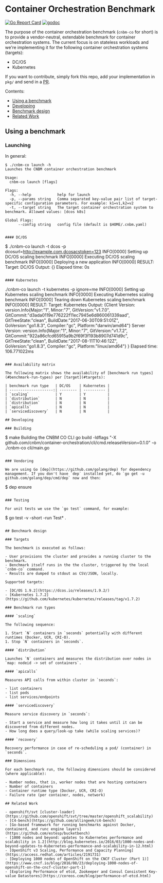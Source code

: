 # Container Orchestration Benchmark

[![Go Report Card](https://goreportcard.com/badge/github.com/cnbm/container-orchestration)](https://goreportcard.com/report/github.com/cnbm/container-orchestration)
[![godoc](https://godoc.org/github.com/cnbm/container-orchestration/pkg?status.svg)](https://godoc.org/github.com/cnbm/container-orchestration/pkg)

The purpose of the container orchestration benchmark (`cnbm-co` for short) is to provide a vendor-neutral, extendable benchmark for container orchestration systems. The current focus is on stateless workloads and we're implementing it for the following container orchestration systems (targets):

- DC/OS
- Kubernetes

If you want to contribute, simply fork this repo, add your implementation in `pkg/` and send in a [PR](https://github.com/cnbm/container-orchestration/pulls).

Contents:

- [Using a benchmark](#using-a-benchmark)
- [Developing](#developing)
- [Benchmark design](#benchmark-design)
- [Related Work](#related-work)

## Using a benchmark

### Launching

In general:

```
$ ./cnbm-co launch -h
Launches the CNBM container orchestration benchmark

Usage:
  cnbm-co launch [flags]

Flags:
  -h, --help            help for launch
  -p, --params string   Comma separated key-value pair list of target-specific configuration parameters. For example: k1=v1,k2=v2
  -t, --target string   The target container orchestration system to benchmark. Allowed values: [dcos k8s]

Global Flags:
      --config string   config file (default is $HOME/.cnbm.yaml)


#### DC/OS

```
$ ./cnbm-co launch -t dcos -p dcosurl=http://example.com,dcosacstoken=123
INFO[0000] Setting up DC/OS scaling benchmark
INFO[0000] Executing DC/OS scaling benchmark
INFO[0000] Deploying a new application
INFO[0000] RESULT:
 Target: DC/OS
 Output: {}
 Elapsed time: 0s
```

#### Kubernetes

```
./cnbm-co launch -t kubernetes -p ignore=me
INFO[0000] Setting up Kubernetes scaling benchmark
INFO[0000] Executing Kubernetes scaling benchmark
INFO[0000] Tearing down Kubernetes scaling benchmark
INFO[0000] RESULT:
 Target: Kubernetes
 Output: {Client Version: version.Info{Major:"1", Minor:"7", GitVersion:"v1.7.0", GitCommit:"d3ada0119e776222f11ec7945e6d860061339aad", GitTreeState:"clean", BuildDate:"2017-06-30T09:51:01Z", GoVersion:"go1.8.3", Compiler:"gc", Platform:"darwin/amd64"}
Server Version: version.Info{Major:"1", Minor:"7", GitVersion:"v1.7.2", GitCommit:"922a86cfcd65915a9b2f69f3f193b8907d741d9c", GitTreeState:"clean", BuildDate:"2017-08-11T10:46:12Z", GoVersion:"go1.8.3", Compiler:"gc", Platform:"linux/amd64"}
}
 Elapsed time: 106.771022ms
```

### Availability matrix

The following matrix shows the availability of [benchmark run types](#benchmark-run-types) per [target](#targets):

| benchmark run type   | DC/OS    | Kubernetes |
| --------------------:| -------- | ---------- |
| `scaling`            | Y        | Y          |
| `distribution`       | N        | N          |
| `distribution`       | N        | N          |
| `apicalls`           | N        | N          |
| `servicediscovery`   | N        | N          |

## Developing

### Building

```
$ make
Building the CNBM CO CLI
go build -ldflags "-X github.com/cnbm/container-orchestration/cli/cmd.releaseVersion=0.1.0" -o ./cnbm-co cli/main.go
```

### Vendoring

We are using Go [dep](https://github.com/golang/dep) for dependency management. If you don't have `dep` installed yet, do `go get -u github.com/golang/dep/cmd/dep` now and then:

```
$ dep ensure
```

### Testing

For unit tests we use the `go test` command, for example:

```
$ go test -v -short -run Test* .
```

## Benchmark design

### Targets

The benchmark is executed as follows:

- User provisions the cluster and provides a running cluster to the benchmark.
- Benchmark itself runs in the the cluster, triggered by the local `cnbm-co` command.
- Results are dumped to stdout as CSV/JSON, locally.

Supported targets:

- [DC/OS 1.9.2](https://dcos.io/releases/1.9.2/)
- [Kubernetes 1.7.2](https://github.com/kubernetes/kubernetes/releases/tag/v1.7.2)

### Benchmark run types

#### `scaling`

The following sequence:

1. Start `N` containers in `seconds` potentially with different runtimes (Docker, UCR, CRI-O).
1. Stop `N` containers in `seconds`.

#### `distribution`

Launches `N` containers and measures the distribution over nodes in `map: nodeid -> set of containers`.

#### `apicalls`

Measures API calls from within cluster in `seconds`:

- list containers
- list pods
- list services/endpoints

#### `servicediscovery`

Measure service discovery in `seconds`:

- Start a service and measure how long it takes until it can be discovered from different nodes.
- How long does a query/look-up take (while scaling services)?

#### `recovery`

Recovery performance in case of re-scheduling a pod/ (container) in  `seconds`.

### Dimensions

For each benchmark run, the following dimensions should be considered (where applicable):

- Number nodes, that is, worker nodes that are hosting containers
- Number of containers
- Container runtime type (Docker, UCR, CRI-O)
- Failure rate (per container, nodes, network)

## Related Work

- openshift/svt [cluster-loader](https://github.com/openshift/svt/tree/master/openshift_scalability)
- [C4-bench](https://github.com/allingeek/c4-bench)
- [Go-based framework for running benchmarks against Docker, containerd, and runc engine layers](https://github.com/estesp/bucketbench)
- [1000 nodes and beyond: updates to Kubernetes performance and scalability in 1.2](http://blog.kubernetes.io/2016/03/1000-nodes-and-beyond-updates-to-Kubernetes-performance-and-scalability-in-12.html)
- [OpenShift v3 Scaling, Performance and Capacity Planning](https://access.redhat.com/articles/2191731)
- [Deploying 1000 nodes of OpenShift on the CNCF Cluster (Part 1)](https://www.cncf.io/blog/2016/08/23/deploying-1000-nodes-of-openshift-on-the-cncf-cluster-part-1)
- [Exploring Performance of etcd, Zookeeper and Consul Consistent Key-value Datastores](https://coreos.com/blog/performance-of-etcd.html)
